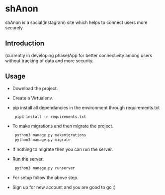 # shAnon
shAnon is a social(instagram) site which helps to connect users more securely.

## Introduction
(currently in developing phase)App for better connectivity among users without 
tracking of data and more security.

## Usage

* Download the project.
* Create a Virtualenv.
* pip install all dependancies in the environment through requirements.txt
  ```python
   pip3 install -r requirements.txt
  ```
* To make migrations and then migrate the project.
  ```python
   python3 manage.py makemigrations
   python3 manage.py migrate
  ```
* If nothing to migrate then you can run the server.

* Run the server.
  ```python
   python3 manage.py runserver
  ```

* For setup follow the above step.

* Sign up for new account and you are good to go :) 




